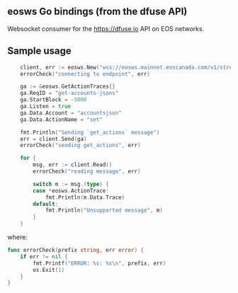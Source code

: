 eosws Go bindings (from the dfuse API)
--------------------------------------

Websocket consumer for the https://dfuse.io API on EOS networks.

## Sample usage

```go
	client, err := eosws.New("wss://eosws.mainnet.eoscanada.com/v1/stream", "eyJ...nadacom", "https://origin.example.com")
	errorCheck("connecting to endpoint", err)

	ga := &eosws.GetActionTraces{}
	ga.ReqID = "get-accounts-jsons"
	ga.StartBlock = -5000
	ga.Listen = true
	ga.Data.Account = "accountsjson"
	ga.Data.ActionName = "set"

	fmt.Println("Sending `get_actions` message")
	err = client.Send(ga)
	errorCheck("sending get_actions", err)

	for {
		msg, err := client.Read()
		errorCheck("reading message", err)

		switch m := msg.(type) {
		case *eosws.ActionTrace:
			fmt.Println(m.Data.Trace)
		default:
			fmt.Println("Unsupported message", m)
		}
	}
```

where:

```go
func errorCheck(prefix string, err error) {
	if err != nil {
		fmt.Printf("ERROR: %s: %s\n", prefix, err)
		os.Exit(1)
	}
}
```
